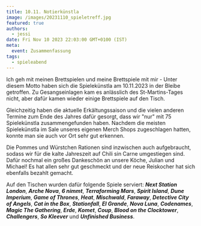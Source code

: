 ```yaml
---
title: 10.11. Notierkünstla
image: /images/20231110_spieletreff.jpg
featured: true
authors:
  - jessi
date: Fri Nov 10 2023 22:03:00 GMT+0100 (IST)
meta:
  event: Zusammenfassung
tags:
  - spieleabend
---
```


Ich geh mit meinen Brettspielen und meine Brettspiele mit mir - Unter diesem Motto haben sich die Spielekünstla am 10.11.2023 in der Bleibe getroffen. Zu Gesangseinlagen kam es anlässlich des St-Martins-Tages nicht, aber dafür kamen wieder einige Brettspiele auf den Tisch.

Gleichzeitig haben die aktuelle Erkältungssaison und die vielen anderen Termine zum Ende des Jahres dafür gesorgt, dass wir "nur" mit 75 Spielekünstla zusammengefunden haben. Nachdem die meisten Spielekünstla im Sale unseres eigenen Merch Shops zugeschlagen hatten, konnte man sie auch vor Ort sehr gut erkennen.

Die Pommes und Würstchen Rationen sind inzwischen auch aufgebraucht, sodass wir für die kalte Jahreszeit auf Chili sin Carne umgestiegen sind. Dafür nochmal ein großes Dankeschön an unsere Köche, Julian und Michael! Es hat allen sehr gut geschmeckt und der neue Reiskocher hat sich ebenfalls bezahlt gemacht.

Auf den Tischen wurden dafür folgende Spiele serviert: ***Next Station London***, ***Arche Nova***, ***6 nimmt***, ***Terraforming Mars***, ***Spirit Island***, ***Dune Imperium***, ***Game of Thrones***, ***Heat***, ***Mischwald***, ***Faraway***, ***Detective City of Angels***, ***Cat in the Box***, ***Stationfall***, ***El Grande***, ***Nova Luna***, ***Codenames***, ***Magic The Gathering***, ***Erde***, ***Komet***, ***Coup***, ***Blood on the Clocktower***, ***Challengers***, ***So Kleever*** und ***Unfinished Business***.
